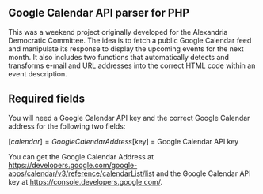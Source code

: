 ## Google Calendar API parser for PHP

This was a weekend project originally developed for the Alexandria Democratic Committee.  The idea is to fetch a public Google Calendar feed and manipulate its response to display the upcoming events for the next month.  It also includes two functions that automatically detects and transforms e-mail and URL addresses into the correct HTML code within an event description.

## Required fields 
You will need a Google Calendar API key and the correct Google Calendar address for the following two fields:

[$calendar] = Google Calendar Address
[$key] = Google Calendar API key

You can get the Google Calendar Address at https://developers.google.com/google-apps/calendar/v3/reference/calendarList/list and the Google Calendar API key at https://console.developers.google.com/.